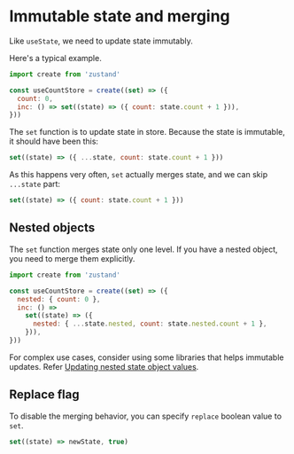 # Immutable state and merging

Like `useState`, we need to update state immutably.

Here's a typical example.

```jsx
import create from 'zustand'

const useCountStore = create((set) => ({
  count: 0,
  inc: () => set((state) => ({ count: state.count + 1 })),
}))
```

The `set` function is to update state in store.
Because the state is immutable, it should have been this:

```js
set((state) => ({ ...state, count: state.count + 1 }))
```

As this happens very often, `set` actually merges state, and
we can skip `...state` part:

```js
set((state) => ({ count: state.count + 1 }))
```

## Nested objects

The `set` function merges state only one level.
If you have a nested object, you need to merge them explicitly.

```jsx
import create from 'zustand'

const useCountStore = create((set) => ({
  nested: { count: 0 },
  inc: () =>
    set((state) => ({
      nested: { ...state.nested, count: state.nested.count + 1 },
    })),
}))
```

For complex use cases, consider using some libraries that helps immutable updates.
Refer [Updating nested state object values](./docs/updating-nested-state-object-values.md).

## Replace flag

To disable the merging behavior, you can specify `replace` boolean value to `set`.

```js
set((state) => newState, true)
```
